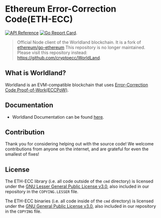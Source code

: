 # Ethereum Error-Correction Code(ETH-ECC)

[![API Reference](
https://camo.githubusercontent.com/915b7be44ada53c290eb157634330494ebe3e30a/68747470733a2f2f676f646f632e6f72672f6769746875622e636f6d2f676f6c616e672f6764646f3f7374617475732e737667
)](https://pkg.go.dev/github.com/cryptoecc/ETH-ECC?tab=doc)
[![Go Report Card](https://goreportcard.com/badge/github.com/cryptoecc/ETH-ECC)](https://goreportcard.com/report/github.com/cryptoecc/ETH-ECC).

> Official Node client of the Worldland blockchain.
> It is a fork of [ethereum/go-ethereum](https://github.com/ethereum/go-ethereum)
This repository is no longer maintained. Please visit this repository instead: https://github.com/cryptoecc/WorldLand.

## What is Worldland?

Worldland is an EVM-compatible blockchain that uses [Error-Correction Code Proof-of-Work(ECCPoW)](https://doi.org/10.48550/arXiv.2006.12306).

## Documentation
* Worldland Documentation can be found [here](https://docs.worldland.foundation/).
## Contribution
Thank you for considering helping out with the source code! We welcome contributions from anyone on the internet, and are grateful for even the smallest of fixes!

## License
The ETH-ECC library (i.e. all code outside of the `cmd` directory) is licensed under the
[GNU Lesser General Public License v3.0](https://www.gnu.org/licenses/lgpl-3.0.en.html),
also included in our repository in the `COPYING.LESSER` file.

The ETH-ECC binaries (i.e. all code inside of the `cmd` directory) is licensed under the
[GNU General Public License v3.0](https://www.gnu.org/licenses/gpl-3.0.en.html), also
included in our repository in the `COPYING` file.


